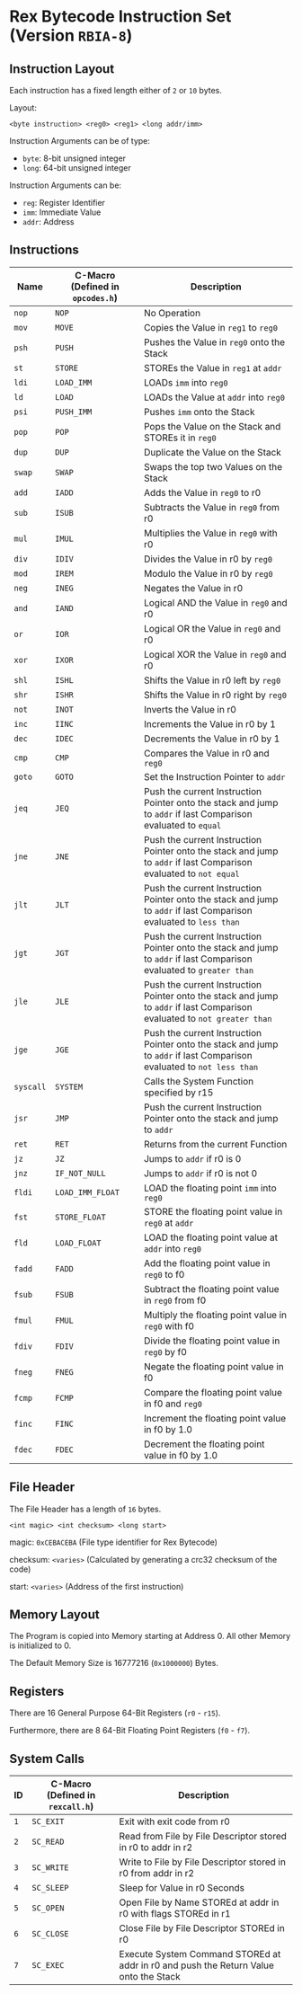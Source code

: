 # Rex Bytecode Instruction Set (Version `RBIA-8`)
## Instruction Layout
Each instruction has a fixed length either of `2` or `10` bytes.

Layout:

    <byte instruction> <reg0> <reg1> <long addr/imm>

Instruction Arguments can be of type:
- `byte`: 8-bit unsigned integer
- `long`: 64-bit unsigned integer

Instruction Arguments can be:
- `reg`: Register Identifier
- `imm`: Immediate Value
- `addr`: Address

## Instructions
| Name | C-Macro (Defined in `opcodes.h`) | Description |
|------|--------------------------------|-------------|
| `nop` | `NOP` | No Operation |
| `mov` | `MOVE` | Copies the Value in `reg1` to `reg0` |
| `psh` | `PUSH` | Pushes the Value in `reg0` onto the Stack |
| `st` | `STORE` | STOREs the Value in `reg1` at `addr` |
| `ldi` | `LOAD_IMM` | LOADs `imm` into `reg0` |
| `ld` | `LOAD` | LOADs the Value at `addr` into `reg0` |
| `psi` | `PUSH_IMM` | Pushes `imm` onto the Stack |
| `pop` | `POP` | Pops the Value on the Stack and STOREs it in `reg0` |
| `dup` | `DUP` | Duplicate the Value on the Stack |
| `swap` | `SWAP` | Swaps the top two Values on the Stack |
| `add` | `IADD` | Adds the Value in `reg0` to r0 |
| `sub` | `ISUB` | Subtracts the Value in `reg0` from r0 |
| `mul` | `IMUL` | Multiplies the Value in `reg0` with r0 |
| `div` | `IDIV` | Divides the Value in r0 by `reg0` |
| `mod` | `IREM` | Modulo the Value in r0 by `reg0` |
| `neg` | `INEG` | Negates the Value in r0 |
| `and` | `IAND` | Logical AND the Value in `reg0` and r0 |
| `or` | `IOR` | Logical OR the Value in `reg0` and r0 |
| `xor` | `IXOR` | Logical XOR the Value in `reg0` and r0 |
| `shl` | `ISHL` | Shifts the Value in r0 left by `reg0` |
| `shr` | `ISHR` | Shifts the Value in r0 right by `reg0` |
| `not` | `INOT` | Inverts the Value in r0 |
| `inc` | `IINC` | Increments the Value in r0 by 1 |
| `dec` | `IDEC` | Decrements the Value in r0 by 1 |
| `cmp` | `CMP` | Compares the Value in r0 and `reg0` |
| `goto` | `GOTO` | Set the Instruction Pointer to `addr` |
| `jeq` | `JEQ` | Push the current Instruction Pointer onto the stack and jump to `addr` if last Comparison evaluated to `equal` |
| `jne` | `JNE` | Push the current Instruction Pointer onto the stack and jump to `addr` if last Comparison evaluated to `not equal` |
| `jlt` | `JLT` | Push the current Instruction Pointer onto the stack and jump to `addr` if last Comparison evaluated to `less than` |
| `jgt` | `JGT` | Push the current Instruction Pointer onto the stack and jump to `addr` if last Comparison evaluated to `greater than` |
| `jle` | `JLE` | Push the current Instruction Pointer onto the stack and jump to `addr` if last Comparison evaluated to `not greater than` |
| `jge` | `JGE` | Push the current Instruction Pointer onto the stack and jump to `addr` if last Comparison evaluated to `not less than` |
| `syscall` | `SYSTEM` | Calls the System Function specified by r15 |
| `jsr` | `JMP` | Push the current Instruction Pointer onto the stack and jump to `addr` |
| `ret` | `RET` | Returns from the current Function |
| `jz` | `JZ` | Jumps to `addr` if r0 is 0 |
| `jnz` | `IF_NOT_NULL` | Jumps to `addr` if r0 is not 0 |
| `fldi` | `LOAD_IMM_FLOAT` | LOAD the floating point `imm` into `reg0` |
| `fst` | `STORE_FLOAT` | STORE the floating point value in `reg0` at `addr` |
| `fld` | `LOAD_FLOAT` | LOAD the floating point value at `addr` into `reg0` |
| `fadd` | `FADD` | Add the floating point value in `reg0` to f0 |
| `fsub` | `FSUB` | Subtract the floating point value in `reg0` from f0 |
| `fmul` | `FMUL` | Multiply the floating point value in `reg0` with f0 |
| `fdiv` | `FDIV` | Divide the floating point value in `reg0` by f0 |
| `fneg` | `FNEG` | Negate the floating point value in f0 |
| `fcmp` | `FCMP` | Compare the floating point value in f0 and `reg0` |
| `finc` | `FINC` | Increment the floating point value in f0 by 1.0 |
| `fdec` | `FDEC` | Decrement the floating point value in f0 by 1.0 |

## File Header
The File Header has a length of `16` bytes.

    <int magic> <int checksum> <long start>

magic: `0xCEBACEBA` (File type identifier for Rex Bytecode)

checksum: `<varies>` (Calculated by generating a crc32 checksum of the code)

start: `<varies>` (Address of the first instruction)

## Memory Layout
The Program is copied into Memory starting at Address 0. All other Memory is initialized to 0.

The Default Memory Size is 16777216 (`0x1000000`) Bytes.

## Registers

There are 16 General Purpose 64-Bit Registers (`r0` - `r15`).

Furthermore, there are 8 64-Bit Floating Point Registers (`f0` - `f7`).

## System Calls

| ID | C-Macro (Defined in `rexcall.h`) | Description |
|------|-------|-------------|
| `1` | `SC_EXIT` | Exit with exit code from r0 |
| `2` | `SC_READ` | Read from File by File Descriptor stored in r0 to addr in r2 |
| `3` | `SC_WRITE` | Write to File by File Descriptor stored in r0 from addr in r2 |
| `4` | `SC_SLEEP` | Sleep for Value in r0 Seconds |
| `5` | `SC_OPEN` | Open File by Name STOREd at addr in r0 with flags STOREd in r1 |
| `6` | `SC_CLOSE` | Close File by File Descriptor STOREd in r0 |
| `7` | `SC_EXEC` | Execute System Command STOREd at addr in r0 and push the Return Value onto the Stack |
